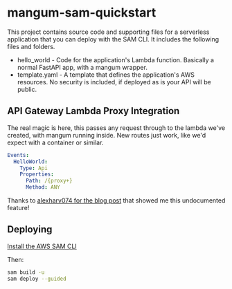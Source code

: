 # mangum-sam-quickstart

This project contains source code and supporting files for a serverless application that you can deploy with the SAM CLI. It includes the following files and folders.

- hello_world - Code for the application's Lambda function. Basically a normal FastAPI app, with a mangum wrapper.
- template.yaml - A template that defines the application's AWS resources. No security is included, if deployed as is your API will be public.

## API Gateway Lambda Proxy Integration

The real magic is here, this passes any request through to the lambda we've created, with mangum running inside. New routes just work, like we'd expect with a container or similar.

```yaml
Events:
  HelloWorld:
    Type: Api
    Properties:
      Path: /{proxy+}
      Method: ANY
```

Thanks to [alexharv074 for the blog post](https://alexharv074.github.io/2019/03/31/introduction-to-sam-part-iii-adding-a-proxy-endpoint-and-cors-configuration.html) that showed me this undocumented feature!

## Deploying

[Install the AWS SAM CLI](https://docs.aws.amazon.com/serverless-application-model/latest/developerguide/serverless-sam-cli-install.html)

Then:

```bash
sam build -u
sam deploy --guided
```
